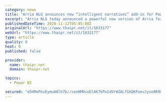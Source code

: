 ```yaml
---
category: news
title: "Arria NLG announces new “intelligent narratives” add-in for Power BI dashboards – now available on Microsoft AppSource"
excerpt: "Arria NLG today announced a powerful new version of Arria for Power BI, an add-in that brings natural language generation (NLG) intelligent narratives to any user of Microsoft Power BI. Up until now, Power BI dashboard creators have had to deal with a ..."
publishedDateTime: 2020-11-12T05:05:00Z
originalUrl: "https://www.thaipr.net/it/1033177"
webUrl: "https://www.thaipr.net/it/1033177"
type: article
quality: 0
heat: 0
published: false

provider:
  name: thaipr.net
  domain: thaipr.net

topics:
  - Power BI

secured: "eO4MePovEymuA8lh7k//ceoNMOvoElAK7kPw1dUrWZALfGkQKFoeuJyse0R9GQLfvdmCx/95qbplOq0yNfY3xd/+ieK+upHOdk4vXBAFUg+lByzdVfDdwRx6VbNfSuix06zDk0B/OIIRnh9roPWbqqhuIiWHo74v8jvGRnJY9KMcj0wqN8XhoDntFzSRkRKbgOi3VQxhRHSJM1wvDlILEkZDfqIWEXGLHHZCDyixDbxifBFJNXlVXP359grayWXIlF40TZ3GFqaVb0TxB+SldOhR7JYgP3UBwT6n5onm3/8p71bFHd4QclKO6qM6FJJuHYcabivoHwxVwwTFSVNBOU4sDbTOxChNjzHSONScCM4=;ap3qZtNHNcH7LheOUREXdg=="
---
```


